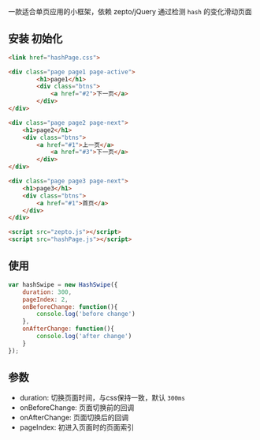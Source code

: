 一款适合单页应用的小框架，依赖 zepto/jQuery
通过检测 `hash` 的变化滑动页面

## 安装 初始化

```html
<link href="hashPage.css">

<div class="page page1 page-active">
		<h1>page1</h1>
		<div class="btns">
			<a href="#2">下一页</a>
		</div>
</div>

<div class="page page2 page-next">
	<h1>page2</h1>
	<div class="btns">
		<a href="#1">上一页</a>
			<a href="#3">下一页</a>
		</div>
</div>

<div class="page page3 page-next">
	<h1>page3</h1>
	<div class="btns">
		<a href="#1">首页</a>
	</div>
</div>

<script src="zepto.js"></script>
<script src="hashPage.js"></script>
```

## 使用

```js
var hashSwipe = new HashSwipe({
	duration: 300,
	pageIndex: 2,
	onBeforeChange: function(){
		console.log('before change')
	},
	onAfterChange: function(){
		console.log('after change')
	}
});
```

## 参数

* duration: 切换页面时间，与css保持一致，默认 `300ms`
* onBeforeChange: 页面切换前的回调
* onAfterChange: 页面切换后的回调
* pageIndex: 初进入页面时的页面索引


